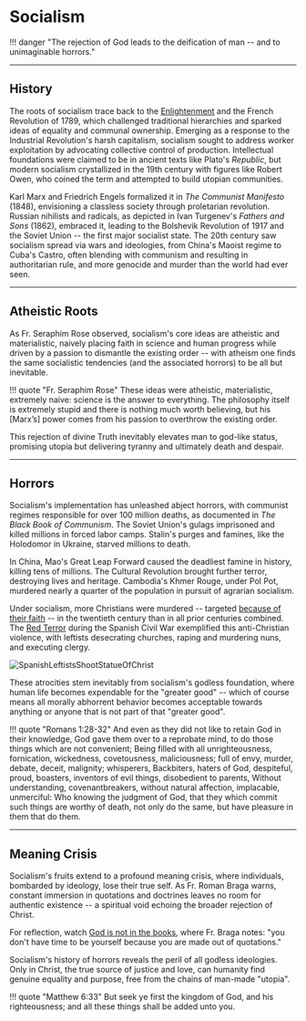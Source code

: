 # Socialism

!!! danger "The rejection of God leads to the deification of man -- and to unimaginable horrors."



---

## History

The roots of socialism trace back to the [Enlightenment](enlightenment.md) and the French Revolution of 1789, which challenged traditional hierarchies and sparked ideas of equality and communal ownership. 
Emerging as a response to the Industrial Revolution's harsh capitalism, socialism sought to address worker exploitation by advocating collective control of production. 
Intellectual foundations were claimed to be in ancient texts like Plato's *Republic*, but modern socialism crystallized in the 19th century with figures like Robert Owen, who coined the term and attempted to build utopian communities.

Karl Marx and Friedrich Engels formalized it in *The Communist Manifesto* (1848), envisioning a classless society through proletarian revolution. 
Russian nihilists and radicals, as depicted in Ivan Turgenev's *Fathers and Sons* (1862), embraced it, leading to the Bolshevik Revolution of 1917 and the Soviet Union -- the first major socialist state. 
The 20th century saw socialism spread via wars and ideologies, from China's Maoist regime to Cuba's Castro, often blending with communism and resulting in authoritarian rule, and more genocide and murder than the world had ever seen.







---

## Atheistic Roots

As Fr. Seraphim Rose observed, socialism's core ideas are atheistic and materialistic, naively placing faith in science and human progress while driven by a passion to dismantle the existing order -- with atheism one finds the same socialistic tendencies (and the associated horrors) to be all but inevitable.

!!! quote "Fr. Seraphim Rose"
    These ideas were atheistic, materialistic, extremely naive: science is the answer to everything. The philosophy itself is extremely stupid and there is nothing much worth believing, but his [Marx’s] power comes from his passion to overthrow the existing order.

This rejection of divine Truth inevitably elevates man to god-like status, promising utopia but delivering tyranny and ultimately death and despair.






---

## Horrors

Socialism's implementation has unleashed abject horrors, with communist regimes responsible for over 100 million deaths, as documented in *The Black Book of Communism*. 
The Soviet Union's gulags imprisoned and killed millions in forced labor camps. 
Stalin's purges and famines, like the Holodomor in Ukraine, starved millions to death.

In China, Mao's Great Leap Forward caused the deadliest famine in history, killing tens of millions. 
The Cultural Revolution brought further terror, destroying lives and heritage. 
Cambodia's Khmer Rouge, under Pol Pot, murdered nearly a quarter of the population in pursuit of agrarian socialism.

Under socialism, more Christians were murdered -- targeted [because of their faith](https://earlychurchhistory.org/martyrs/christian-martyrs-now/) -- in the twentieth century than in all prior centuries combined.
The [Red Terror](https://en.wikipedia.org/wiki/Red_Terror_%28Spain%29) during the Spanish Civil War exemplified this anti-Christian violence, with leftists desecrating churches, raping and murdering nuns, and executing clergy.

![SpanishLeftistsShootStatueOfChrist](/images/SpanishLeftistsShootStatueOfChrist.jpg)

These atrocities stem inevitably from socialism's godless foundation, where human life becomes expendable for the "greater good"
 -- which of course means all morally abhorrent behavior becomes acceptable towards anything or anyone that is not part of that "greater good".

!!! quote "Romans 1:28-32"
    And even as they did not like to retain God in their knowledge, God gave them over to a reprobate mind, to do those things which are not convenient; Being filled with all unrighteousness, fornication, wickedness, covetousness, maliciousness; full of envy, murder, debate, deceit, malignity; whisperers, Backbiters, haters of God, despiteful, proud, boasters, inventors of evil things, disobedient to parents, Without understanding, covenantbreakers, without natural affection, implacable, unmerciful: Who knowing the judgment of God, that they which commit such things are worthy of death, not only do the same, but have pleasure in them that do them.






---

## Meaning Crisis

Socialism's fruits extend to a profound meaning crisis, where individuals, bombarded by ideology, lose their true self. As Fr. Roman Braga warns, constant immersion in quotations and doctrines leaves no room for authentic existence -- a spiritual void echoing the broader rejection of Christ.

For reflection, watch [God is not in the books](https://www.youtube.com/watch?v=BtP-1x99Zw8), where Fr. Braga notes: "you don't have time to be yourself because you are made out of quotations."

Socialism's history of horrors reveals the peril of all godless ideologies. 
Only in Christ, the true source of justice and love, can humanity find genuine equality and purpose, free from the chains of man-made "utopia".

!!! quote "Matthew 6:33"
    But seek ye first the kingdom of God, and his righteousness; and all these things shall be added unto you.




















